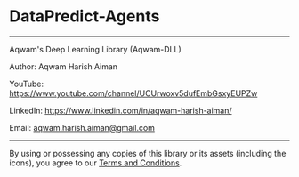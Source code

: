 # DataPredict-Agents

--------------------------------------------------------------------

Aqwam's Deep Learning Library (Aqwam-DLL)

Author: Aqwam Harish Aiman
	
YouTube: https://www.youtube.com/channel/UCUrwoxv5dufEmbGsxyEUPZw
	
LinkedIn: https://www.linkedin.com/in/aqwam-harish-aiman/

Email: aqwam.harish.aiman@gmail.com
	
--------------------------------------------------------------------

By using or possessing any copies of this library or its assets (including the icons), you agree to our [Terms and Conditions](docs/TermsAndConditions.md).
